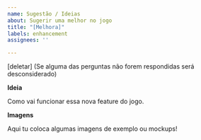 ```yaml
---
name: Sugestão / Ideias
about: Sugerir uma melhor no jogo
title: "[Melhora]"
labels: enhancement
assignees: ''

---
```


[deletar] (Se alguma das perguntas não forem respondidas será desconsiderado)

**Ideia**

Como vai funcionar essa nova feature do jogo.

**Imagens**

Aqui tu coloca algumas imagens de exemplo ou mockups!
